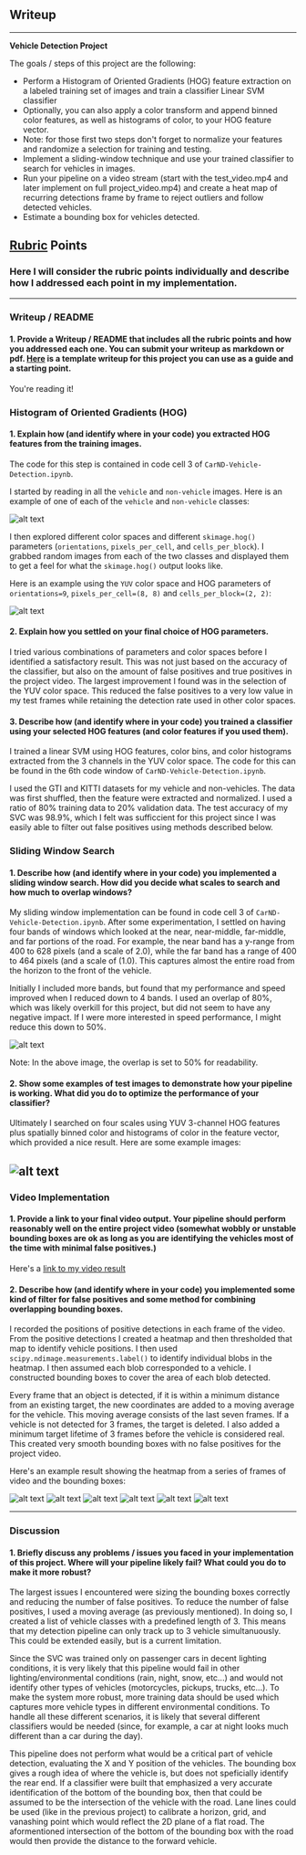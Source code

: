 ## Writeup

---

**Vehicle Detection Project**

The goals / steps of this project are the following:

* Perform a Histogram of Oriented Gradients (HOG) feature extraction on a labeled training set of images and train a classifier Linear SVM classifier
* Optionally, you can also apply a color transform and append binned color features, as well as histograms of color, to your HOG feature vector. 
* Note: for those first two steps don't forget to normalize your features and randomize a selection for training and testing.
* Implement a sliding-window technique and use your trained classifier to search for vehicles in images.
* Run your pipeline on a video stream (start with the test_video.mp4 and later implement on full project_video.mp4) and create a heat map of recurring detections frame by frame to reject outliers and follow detected vehicles.
* Estimate a bounding box for vehicles detected.

[//]: # (Image References)
[image1]: ./examples/car_not_car.png
[image2]: ./examples/HOG_example.jpg
[image3]: ./examples/sliding_windows.jpg
[image4]: ./examples/sliding_window.jpg
[image5]: ./examples/figure_14.png
[image6]: ./examples/figure_15.png
[image7]: ./examples/figure_16.png
[image8]: ./examples/figure_17.png
[image9]: ./examples/figure_18.png
[image10]: ./examples/figure_19.png
[video1]: ./project_video.mp4

## [Rubric](https://review.udacity.com/#!/rubrics/513/view) Points
### Here I will consider the rubric points individually and describe how I addressed each point in my implementation.  

---
### Writeup / README

#### 1. Provide a Writeup / README that includes all the rubric points and how you addressed each one.  You can submit your writeup as markdown or pdf.  [Here](https://github.com/udacity/CarND-Vehicle-Detection/blob/master/writeup_template.md) is a template writeup for this project you can use as a guide and a starting point.  

You're reading it!

### Histogram of Oriented Gradients (HOG)

#### 1. Explain how (and identify where in your code) you extracted HOG features from the training images.

The code for this step is contained in code cell 3 of `CarND-Vehicle-Detection.ipynb`.

I started by reading in all the `vehicle` and `non-vehicle` images.  Here is an example of one of each of the `vehicle` and `non-vehicle` classes:

![alt text][image1]

I then explored different color spaces and different `skimage.hog()` parameters (`orientations`, `pixels_per_cell`, and `cells_per_block`).  I grabbed random images from each of the two classes and displayed them to get a feel for what the `skimage.hog()` output looks like.

Here is an example using the `YUV` color space and HOG parameters of `orientations=9`, `pixels_per_cell=(8, 8)` and `cells_per_block=(2, 2)`:

![alt text][image2]

#### 2. Explain how you settled on your final choice of HOG parameters.

I tried various combinations of parameters and color spaces before I identified a satisfactory result. This was not just based on the accuracy of the classifier, but also on the amount of false positives and true positives in the project video. The largest improvement I found was in the selection of the YUV color space. This reduced the false positives to a very low value in my test frames while retaining the detection rate used in other color spaces.

#### 3. Describe how (and identify where in your code) you trained a classifier using your selected HOG features (and color features if you used them).

I trained a linear SVM using HOG features, color bins, and color histograms extracted from the 3 channels in the YUV color space. The code for this can be found in the 6th code window of `CarND-Vehicle-Detection.ipynb`.

I used the GTI and KITTI datasets for my vehicle and non-vehicles. The data was first shuffled, then the feature were extracted and normalized. I used a ratio of 80% training data to 20% validation data. The test accuracy of my SVC was 98.9%, which I felt was sufficcient for this project since I was easily able to filter out false positives using methods described below.

### Sliding Window Search

#### 1. Describe how (and identify where in your code) you implemented a sliding window search.  How did you decide what scales to search and how much to overlap windows?

My sliding window implementation can be found in code cell 3 of `CarND-Vehicle-Detection.ipynb`. After some experimentation, I settled on having four bands of windows which looked at the near, near-middle, far-middle, and far portions of the road. For example, the near band has a y-range from 400 to 628 pixels (and a scale of 2.0), while the far band has a range of 400 to 464 pixels (and a scale of (1.0). This captures almost the entire road from the horizon to the front of the vehicle.

Initially I included more bands, but found that my performance and speed improved when I reduced down to 4 bands. I used an overlap of 80%, which was likely overkill for this project, but did not seem to have any negative impact. If I were more interested in speed performance, I might reduce this down to 50%.

![alt text][image3]

Note: In the above image, the overlap is set to 50% for readability.

#### 2. Show some examples of test images to demonstrate how your pipeline is working.  What did you do to optimize the performance of your classifier?

Ultimately I searched on four scales using YUV 3-channel HOG features plus spatially binned color and histograms of color in the feature vector, which provided a nice result.  Here are some example images:

![alt text][image4]
---

### Video Implementation

#### 1. Provide a link to your final video output.  Your pipeline should perform reasonably well on the entire project video (somewhat wobbly or unstable bounding boxes are ok as long as you are identifying the vehicles most of the time with minimal false positives.)

Here's a [link to my video result](./project_video.mp4)


#### 2. Describe how (and identify where in your code) you implemented some kind of filter for false positives and some method for combining overlapping bounding boxes.

I recorded the positions of positive detections in each frame of the video.  From the positive detections I created a heatmap and then thresholded that map to identify vehicle positions.  I then used `scipy.ndimage.measurements.label()` to identify individual blobs in the heatmap.  I then assumed each blob corresponded to a vehicle.  I constructed bounding boxes to cover the area of each blob detected.

Every frame that an object is detected, if it is within a minimum distance from an existing target, the new coordinates are added to a moving average for the vehicle. This moving average consists of the last seven frames. If a vehicle is not detected for 3 frames, the target is deleted. I also added a minimum target lifetime of 3 frames before the vehicle is considered real. This created very smooth bounding boxes with no false positives for the project video.

Here's an example result showing the heatmap from a series of frames of video and the bounding boxes:

![alt text][image5]
![alt text][image6]
![alt text][image7]
![alt text][image8]
![alt text][image9]
![alt text][image10]

---

### Discussion

#### 1. Briefly discuss any problems / issues you faced in your implementation of this project.  Where will your pipeline likely fail?  What could you do to make it more robust?

The largest issues I encountered were sizing the bounding boxes correctly and reducing the number of false positives. To reduce the number of false positives, I used a moving average (as previously mentioned). In doing so, I created a list of vehicle classes with a predefined length of 3. This means that my detection pipeline can only track up to 3 vehicle simultanuously. This could be extended easily, but is a current limitation.

Since the SVC was trained only on passenger cars in decent lighting conditions, it is very likely that this pipeline would fail in other lighting/environmental conditions (rain, night, snow, etc...) and would not identify other types of vehicles (motorcycles, pickups, trucks, etc...). To make the system more robust, more training data should be used which captures more vehicle types in different environmental conditions. To handle all these different scenarios, it is likely that several different classifiers would be needed (since, for example, a car at night looks much different than a car during the day).

This pipeline does not perform what would be a critical part of vehicle detection, evaluating the X and Y position of the vehicles. The bounding box gives a rough idea of where the vehicle is, but does not speficially identify the rear end. If a classifier were built that emphasized a very accurate identification of the bottom of the bounding box, then that could be assumed to be the intersection of the vehicle with the road. Lane lines could be used (like in the previous project) to calibrate a horizon, grid, and vanashing point which would reflect the 2D plane of a flat road. The aformentioned intersection of the bottom of the bounding box with the road would then provide the distance to the forward vehicle.